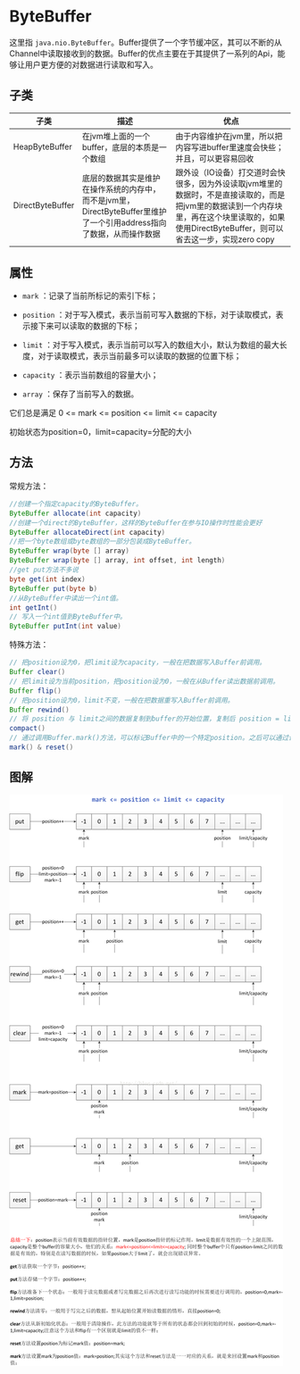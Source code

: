# ByteBuffer

这里指 `java.nio.ByteBuffer`。Buffer提供了一个字节缓冲区，其可以不断的从Channel中读取接收到的数据。Buffer的优点主要在于其提供了一系列的Api，能够让用户更方便的对数据进行读取和写入。  

## 子类

| 子类 | 描述 | 优点 |
| --- | --- | --- |
| HeapByteBuffer | 在jvm堆上面的一个buffer，底层的本质是一个数组 | 由于内容维护在jvm里，所以把内容写进buffer里速度会快些；并且，可以更容易回收 |
| DirectByteBuffer | 底层的数据其实是维护在操作系统的内存中，而不是jvm里，DirectByteBuffer里维护了一个引用address指向了数据，从而操作数据 | 跟外设（IO设备）打交道时会快很多，因为外设读取jvm堆里的数据时，不是直接读取的，而是把jvm里的数据读到一个内存块里，再在这个块里读取的，如果使用DirectByteBuffer，则可以省去这一步，实现zero copy |

## 属性

- `mark` ：记录了当前所标记的索引下标；

- `position` ：对于写入模式，表示当前可写入数据的下标，对于读取模式，表示接下来可以读取的数据的下标；

- `limit` ：对于写入模式，表示当前可以写入的数组大小，默认为数组的最大长度，对于读取模式，表示当前最多可以读取的数据的位置下标；

- `capacity` ：表示当前数组的容量大小；

- `array` ：保存了当前写入的数据。

它们总是满足
0 <= mark <= position <= limit <= capacity

初始状态为position=0，limit=capacity=分配的大小

## 方法

常规方法：

```java
//创建一个指定capacity的ByteBuffer。
ByteBuffer allocate(int capacity) 
//创建一个direct的ByteBuffer，这样的ByteBuffer在参与IO操作时性能会更好
ByteBuffer allocateDirect(int capacity) 
//把一个byte数组或byte数组的一部分包装成ByteBuffer。
ByteBuffer wrap(byte [] array)
ByteBuffer wrap(byte [] array, int offset, int length) 
//get put方法不多说
byte get(int index)
ByteBuffer put(byte b)
//从ByteBuffer中读出一个int值。
int getInt()
// 写入一个int值到ByteBuffer中。
ByteBuffer putInt(int value)
```

特殊方法：

```java
// 把position设为0，把limit设为capacity，一般在把数据写入Buffer前调用。
Buffer clear()
// 把limit设为当前position，把position设为0，一般在从Buffer读出数据前调用。
Buffer flip()
// 把position设为0，limit不变，一般在把数据重写入Buffer前调用。
Buffer rewind()
// 将 position 与 limit之间的数据复制到buffer的开始位置，复制后 position = limit -position,limit = capacity, 但如果position 与limit 之间没有数据的话发，就不会进行复制。
compact()
// 通过调用Buffer.mark()方法，可以标记Buffer中的一个特定position。之后可以通过调用Buffer.reset()方法恢复到这个position。
mark() & reset()     
```

## 图解

![ByteBuffer图解](ByteBuffer_1.png)
